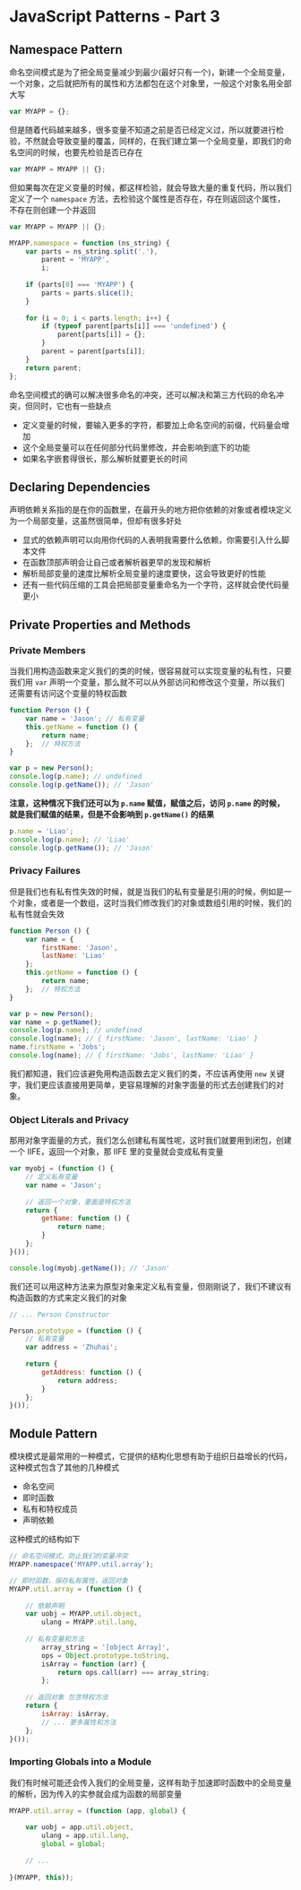 # JavaScript Patterns - Part 3

## Namespace Pattern

命名空间模式是为了把全局变量减少到最少(最好只有一个)，新建一个全局变量，一个对象，之后就把所有的属性和方法都包在这个对象里，一般这个对象名用全部大写

```javascript
var MYAPP = {};
```

但是随着代码越来越多，很多变量不知道之前是否已经定义过，所以就要进行检验，不然就会导致变量的覆盖，同样的，在我们建立第一个全局变量，即我们的命名空间的时候，也要先检验是否已存在

```javascript
var MYAPP = MYAPP || {};
```

但如果每次在定义变量的时候，都这样检验，就会导致大量的重复代码，所以我们定义了一个 `namespace` 方法，去检验这个属性是否存在，存在则返回这个属性，不存在则创建一个并返回

```javascript
var MYAPP = MYAPP || {};

MYAPP.namespace = function (ns_string) {
    var parts = ns_string.split('.'),
        parent = 'MYAPP',
        i;
    
    if (parts[0] === 'MYAPP') {
        parts = parts.slice(1);
    }
    
    for (i = 0; i < parts.length; i++) {
        if (typeof parent[parts[i]] === 'undefined') {
            parent[parts[i]] = {};
        }
        parent = parent[parts[i]];
    }
    return parent;
};
```

命名空间模式的确可以解决很多命名的冲突，还可以解决和第三方代码的命名冲突，但同时，它也有一些缺点

- 定义变量的时候，要输入更多的字符，都要加上命名空间的前缀，代码量会增加
- 这个全局变量可以在任何部分代码里修改，并会影响到底下的功能
- 如果名字嵌套得很长，那么解析就要更长的时间

## Declaring Dependencies

声明依赖关系指的是在你的函数里，在最开头的地方把你依赖的对象或者模块定义为一个局部变量，这虽然很简单，但却有很多好处

- 显式的依赖声明可以向用你代码的人表明我需要什么依赖，你需要引入什么脚本文件
- 在函数顶部声明会让自己或者解析器更早的发现和解析
- 解析局部变量的速度比解析全局变量的速度要快，这会导致更好的性能
- 还有一些代码压缩的工具会把局部变量重命名为一个字符，这样就会使代码量更小

## Private Properties and Methods

### Private Members

当我们用构造函数来定义我们的类的时候，很容易就可以实现变量的私有性，只要我们用 `var` 声明一个变量，那么就不可以从外部访问和修改这个变量，所以我们还需要有访问这个变量的特权函数

```javascript
function Person () {
    var name = 'Jason'; // 私有变量
    this.getName = function () {
        return name;
    };  // 特权方法
}

var p = new Person();
console.log(p.name); // undefined
console.log(p.getName()); // 'Jason'
```

**注意，这种情况下我们还可以为 `p.name` 赋值，赋值之后，访问 `p.name` 的时候，就是我们赋值的结果，但是不会影响到 `p.getName()` 的结果**

```javascript
p.name = 'Liao';
console.log(p.name); // 'Liao'
console.log(p.getName()); // 'Jason'
```

### Privacy Failures

但是我们也有私有性失效的时候，就是当我们的私有变量是引用的时候，例如是一个对象，或者是一个数组，这时当我们修改我们的对象或数组引用的时候，我们的私有性就会失效

```javascript
function Person () {
    var name = {
        firstName: 'Jason',
        lastName: 'Liao'
    };
    this.getName = function () {
        return name;
    };  // 特权方法
}

var p = new Person();
var name = p.getName();
console.log(p.name); // undefined
console.log(name); // { firstName: 'Jason', lastName: 'Liao' }
name.firstName = 'Jobs';
console.log(name); // { firstName: 'Jobs', lastName: 'Liao' }
```

我们都知道，我们应该避免用构造函数去定义我们的类，不应该再使用 `new` 关键字，我们更应该直接用更简单，更容易理解的对象字面量的形式去创建我们的对象。

### Object Literals and Privacy

那用对象字面量的方式，我们怎么创建私有属性呢，这时我们就要用到闭包，创建一个 IIFE，返回一个对象，那 IIFE 里的变量就会变成私有变量

```javascript
var myobj = (function () {
    // 定义私有变量
    var name = 'Jason';
    
    // 返回一个对象，里面是特权方法
    return {
        getName: function () {
            return name;
        }
    };
}());

console.log(myobj.getName()); // 'Jason'
```

我们还可以用这种方法来为原型对象来定义私有变量，但刚刚说了，我们不建议有构造函数的方式来定义我们的对象

```javascript
// ... Person Constructor

Person.prototype = (function () {
    // 私有变量
    var address = 'Zhuhai';
    
    return {
        getAddress: function () {
            return address;
        }
    };
}());
```

## Module Pattern

模块模式是最常用的一种模式，它提供的结构化思想有助于组织日益增长的代码，这种模式包含了其他的几种模式

- 命名空间
- 即时函数
- 私有和特权成员
- 声明依赖

这种模式的结构如下

```javascript
// 命名空间模式，防止我们的变量冲突
MYAPP.namespace('MYAPP.util.array');

// 即时函数，保存私有属性，返回对象
MYAPP.util.array = (function () {
    
    // 依赖声明
    var uobj = MYAPP.util.object,
        ulang = MYAPP.util.lang,
        
    // 私有变量和方法
        array_string = '[object Array]',
        ops = Object.prototype.toString,
        isArray = function (arr) {
            return ops.call(arr) === array_string;
        };
        
    // 返回对象 包含特权方法
    return {
        isArray: isArray,
        // ... 更多属性和方法
    };
}());
```

### Importing Globals into a Module

我们有时候可能还会传入我们的全局变量，这样有助于加速即时函数中的全局变量的解析，因为传入的实参就会成为函数的局部变量

```javascript
MYAPP.util.array = (function (app, global) {
    
    var uobj = app.util.object,
        ulang = app.util.lang, 
        global = global;
        
    // ...
        
}(MYAPP, this));
```